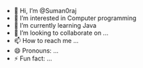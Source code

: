- 👋 Hi, I’m @Suman0raj
- 👀 I’m interested in Computer programming
- 🌱 I’m currently learning Java
- 💞️ I’m looking to collaborate on ...
- 📫 How to reach me ...
- 😄 Pronouns: ...
- ⚡ Fun fact: ...

<!---
Suman0raj/Suman0raj is a ✨ special ✨ repository because its `README.md` (this file) appears on your GitHub profile.
You can click the Preview link to take a look at your changes.
--->
